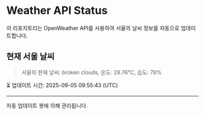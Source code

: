 
# Weather API Status

이 리포지토리는 OpenWeather API를 사용하여 서울의 날씨 정보를 자동으로 업데이트합니다.

## 현재 서울 날씨
> 서울의 현재 날씨: broken clouds, 온도: 28.76°C, 습도: 79%

⏳ 업데이트 시간: 2025-09-05 09:55:43 (UTC)

---
자동 업데이트 봇에 의해 관리됩니다.
